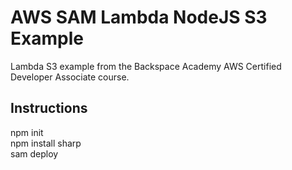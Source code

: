 # AWS SAM Lambda NodeJS S3 Example  
Lambda S3 example from the Backspace Academy AWS Certified Developer Associate course.  
## Instructions  
npm init  
npm install sharp  
sam deploy  
